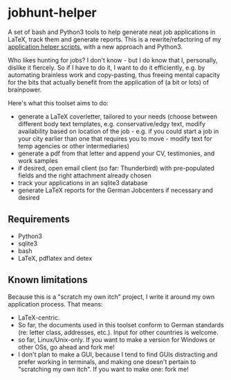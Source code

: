 # jobhunt-helper
A set of bash and Python3 tools to help generate neat job applications in LaTeX, track them and generate reports. This is a rewrite/refactoring of my [application helper scripts](https://github.com/ckutzner/application-scripts), with a new approach and Python3.

Who likes hunting for jobs? I don't know - but I do know that I, personally, dislike it fiercely. So if I have to do it, I want to do it efficiently, e.g. by automating brainless work and copy-pasting, thus freeing mental capacity for the bits that actually benefit from the application of (a bit or lots) of brainpower. 

Here's what this toolset aims to do:

* generate a LaTeX coverletter, tailored to your needs (choose between different body text templates, e.g. conservative/edgy text, modify availability based on location of the job - e.g. if you could start a job in your city earlier than one that requires you to move - modify text for temp agencies or other intermediaries)
* generate a pdf from that letter and append your CV, testimonies, and work samples 
* if desired, open email client (so far: Thunderbird) with pre-populated fields and the right attachment already chosen
* track your applications in an sqlite3 database
* generate LaTeX reports for the German Jobcenters if necessary and desired

## Requirements
 * Python3
 * sqlite3
 * bash
 * LaTeX, pdflatex and detex

## Known limitations
Because this is a "scratch my own itch" project, I write it around my own application process. That means:

 * LaTeX-centric.
 * So far, the documents used in this toolset conform to German standards (re: letter class, addresses, etc.). Input for other countries is welcome.
 * so far, Linux/Unix-only. If you want to make a version for Windows or other OSs, go ahead and fork me!
 * I don't plan to make a GUI, because I tend to find GUIs distracting and prefer working in terminals, and making one doesn't pertain to "scratching my own itch". If you want to make one: fork me!
